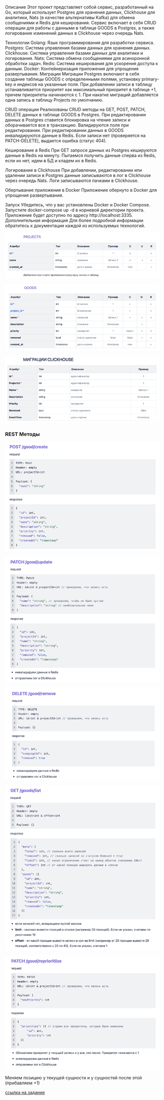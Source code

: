 Описание
Этот проект представляет собой сервис, разработанный на Go, который использует Postgres для хранения данных, Clickhouse для аналитики, Nats (в качестве альтернативы Kafka) для обмена сообщениями и Redis для кеширования. Сервис включает в себя CRUD операции для работы с данными в таблице GOODS в Postgres, а также логирование изменений данных в Clickhouse через очередь Nats.

Технологии
Golang: Язык программирования для разработки сервиса.
Postgres: Система управления базами данных для хранения данных.
Clickhouse: Система управления базами данных для аналитики и логирования.
Nats: Система обмена сообщениями для асинхронной обработки задач.
Redis: Система кеширования для ускорения доступа к данным.
Docker: Контейнеризация приложения для упрощения развертывания.
Миграции
Миграции Postgres включают в себя создание таблицы GOODS с определенными полями, установку primary-key и индексов на указанные поля. При добавлении записи в таблицу устанавливается приоритет как максимальный приоритет в таблице +1, причем приоритеты начинаются с 1. При накатке миграций добавляется одна запись в таблицу Projects по умолчанию.

CRUD операции
Реализованы CRUD методы на GET, POST, PATCH, DELETE данных в таблице GOODS в Postgres. При редактировании данных в Postgres ставится блокировка на чтение записи и оборачивается все в транзакцию. Валидируются поля при редактировании. При редактировании данных в GOODS инвалидируются данные в Redis. Если записи нет (проверяется на PATCH-DELETE), выдается ошибка (статус 404).

Кеширование в Redis
При GET запросе данных из Postgres кешируются данные в Redis на минуту. Пытаемся получить данные сперва из Redis, если их нет, идем в БД и кладем их в Redis.

Логирование в Clickhouse
При добавлении, редактировании или удалении записи в Postgres данные записываются в лог в Clickhouse через очередь Nats. Логи записываются пачками в Clickhouse.

Обертывание приложения в Docker
Приложение обернуто в Docker для упрощения развертывания.

Запуск
Убедитесь, что у вас установлены Docker и Docker Compose.
Запустите docker-compose up -d в корневой директории проекта.
Приложение будет доступно по адресу http://localhost:3335.
Дополнительная информация
Для более подробной информации обратитесь к документации каждой из используемых технологий.


![img.png](img.png)

![img_1.png](img_1.png)

![img_2.png](img_2.png)

### REST Методы
![img_3.png](img_3.png)

![img_4.png](img_4.png)

![img_5.png](img_5.png)

![img_6.png](img_6.png)

![img_7.png](img_7.png)

Меняем позицию у текущей сущности и у сущностей после этой (прибавляем +1)

[ссылка на задание](https://docs.google.com/document/u/0/d/1xFDOElOzOYPfkof0dAM8nBk-XKSam_husx7f3a3sAWU/mobilebasic)
